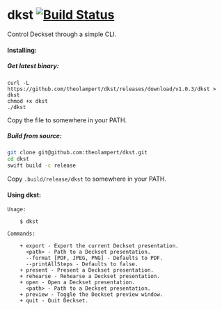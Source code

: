 # dkst [![Build Status](https://travis-ci.org/theolampert/dkst.svg?branch=master)](https://travis-ci.org/theolampert/dkst)

Control Deckset through a simple CLI.

#### Installing:

##### Get latest binary:

```
curl -L https://github.com/theolampert/dkst/releases/download/v1.0.3/dkst > dkst
chmod +x dkst
./dkst
```
Copy the file to somewhere in your PATH.

##### Build from source:
```sh
git clone git@github.com:theolampert/dkst.git
cd dkst
swift build -c release
```

Copy `.build/release/dkst` to somewhere in your PATH.

#### Using dkst:

```
Usage:

    $ dkst

Commands:

    + export - Export the current Deckset presentation.
      <path> - Path to a Deckset presentation.
      --format [PDF, JPEG, PNG] - Defaults to PDF.
      --printAllSteps - Defaults to false.
    + present - Present a Deckset presentation.
    + rehearse - Rehearse a Deckset presentation.
    + open - Open a Deckset presentation.
      <path> - Path to a Deckset presentation.
    + preview - Toggle the Deckset preview window.
    + quit - Quit Deckset.
```
